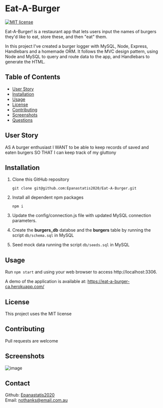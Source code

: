 # Eat-A-Burger

[![MIT license](https://img.shields.io/badge/License-MIT-blue.svg)](https://opensource.org/licenses/MIT)

Eat-A-Burger! is a restaurant app that lets users input the names of burgers they'd like to eat, store these, and then "eat" them.

In this project I've created a burger logger with MySQL, Node, Express, Handlebars and a homemade ORM. It follows the MVC design pattern, using Node and MySQL to query and route data to the app, and Handlebars to generate the HTML.

## Table of Contents

- [User Story](#userStory)
- [Installation](#installation)
- [Usage](#usage)
- [License](#license)
- [Contributing](#contributing)
- [Screenshots](#screenshots)
- [Questions](#questions)

## User Story

AS A burger enthusiast
I WANT to be able to keep records of saved and eaten burgers
SO THAT I can keep track of my gluttony

## Installation

1. Clone this GitHub repository

   ```
   git clone git@github.com:Epanastatis2020/Eat-A-Burger.git
   ```

2. Install all dependent npm packages

   ```
   npm i
   ```

3. Update the config/connection.js file with updated MySQL connection parameters.

4. Create the **burgers_db** databse and the **burgers** table by running the script `db/schema.sql` in MySQL

5. Seed mock data running the script `db/seeds.sql` in MySQL

## Usage

Run `npm start` and using your web browser to access http://localhost:3306.

A demo of the application is available at: https://eat-a-burger-ca.herokuapp.com/

## License

This project uses the MIT license

## Contributing

Pull requests are welcome

## Screenshots

![image](https://user-images.githubusercontent.com/65388616/99161955-0207de80-274c-11eb-96a2-6b51495284d8.png)

## Contact

Github: [Epanastatis2020](https://github.com/Epanastatis2020)  
Email: <nothanks@email.com.au>
